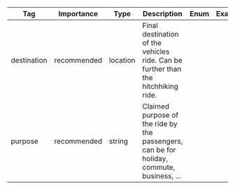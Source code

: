 | Tag         | Importance   | Type      | Description                                                                 | Enum | Example |
|-------------|--------------|-----------|-----------------------------------------------------------------------------|------|---------|
| destination | recommended  | location  | Final destination of the vehicles ride. Can be further than the hitchhiking ride. |      |         |
| purpose     | recommended  | string    | Claimed purpose of the ride by the passengers, can be for holiday, commute, business, ... |      |         |
